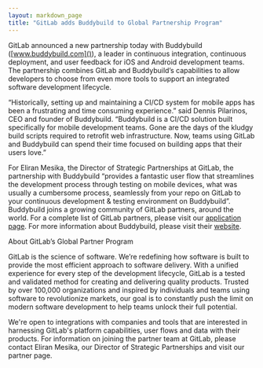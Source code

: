 ```yaml
---
layout: markdown_page
title: "GitLab adds Buddybuild to Global Partnership Program"
---
```


GitLab announced a new partnership today with Buddybuild ([www.buddybuild.com]()), a leader in continuous integration, continuous deployment, and user feedback for iOS and Android development teams. The partnership combines GitLab and Buddybuild’s capabilities to allow developers to choose from even more tools to support an integrated software development lifecycle.

“Historically, setting up and maintaining a CI/CD system for mobile apps has been a frustrating and time consuming experience.” said Dennis Pilarinos, CEO and founder of Buddybuild. “Buddybuild is a CI/CD solution built specifically for mobile development teams. Gone are the days of the kludgy build scripts required to retrofit web infrastructure. Now, teams using GitLab and Buddybuild can spend their time focused on building apps that their users love.”

For Eliran Mesika, the Director of Strategic Partnerships at GitLab, the partnership with Buddybuild “provides a fantastic user flow that streamlines the development process through testing on mobile devices, what was usually a cumbersome process, seamlessly from your repo on GitLab to your continuous development & testing environment on Buddybuild”.
Buddybuild joins a growing community of GitLab partners, around the world. For a complete list of GitLab partners, please visit our [application page](https://about.gitlab.com/applications/). For more information about Buddybuild, please visit their [website](https://www.buddybuild.com/).

About GitLab’s Global Partner Program

GitLab is the science of software. We’re redefining how software is built to provide the most efficient approach to software delivery. With a unified experience for every step of the development lifecycle, GitLab is a tested and validated method for creating and delivering quality products. Trusted by over 100,000 organizations and inspired by individuals and teams using software to revolutionize markets, our goal is to constantly push the limit on modern software development to help teams unlock their full potential.

We're open to integrations with companies and tools that are interested in harnessing GitLab's platform capabilities, user flows and data with their products. For information on joining the partner team at GitLab, please contact Eliran Mesika, our Director of Strategic Partnerships and visit our partner page.
